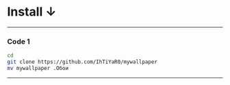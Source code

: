 # Install ↓

---------------------------------------------------

### Code 1
```bash
cd
git clone https://github.com/IhTiYaR0/mywallpaper
mv mywallpaper .Обои
```

--------------------------------------------------- 
